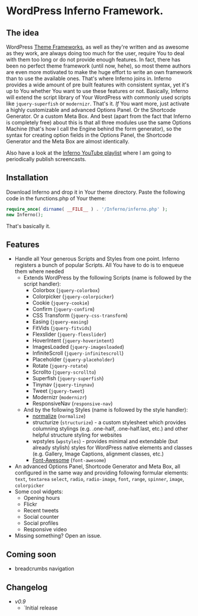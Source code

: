 WordPress Inferno Framework.
===

The idea
---

WordPress [Theme Frameworks](http://codex.wordpress.org/Theme_Frameworks), as well as they're written and as awesome as they work, are always doing too much for the user, require You to deal with them too long or do not provide enough features. In fact, there has been no perfect theme framework (until now, hehe), so most theme authors are even more motivated to make the huge effort to write an own framework than to use the available ones.
That's where Inferno joins in. Inferno provides a wide amount of pre built features with consistent syntax, yet it's up to You whether You want to use these features or not. Basically, Inferno will extend the script library of Your WordPress with commonly used scripts like `jquery-superfish` or `modernizr`. That's it. *If* You want more, just activate a highly customizable and advanced Options Panel. Or the Shortcode Generator. Or a custom Meta Box. And best (apart from the fact that Inferno is completely free) about this is that all three modules use the same Options Machine (that's how I call the Engine behind the form generator), so the syntax for creating option fields in the Options Panel, the Shortcode Generator and the Meta Box are almost identically.

Also have a look at the [Inferno YouTube playlist](http://www.youtube.com/playlist?list=PLsnqaZZSZarrVUj4G2CABrB0LMycRcfph) where I am going to periodically publish screencasts.


Installation
---

Download Inferno and drop it in Your theme directory. Paste the following code in the functions.php of Your theme:
```php
require_once( dirname( __FILE__ ) . '/Inferno/inferno.php' );
new Inferno();
```
That's basically it. 



Features
---

- Handle all Your generous Scripts and Styles from one point. Inferno registers a bunch of popular Scripts. All You have to do is to enqueue them where needed
    - Extends WordPress by the following Scripts (name is followed by the script handler):
        - Colorbox (`jquery-colorbox`)
        - Colorpicker (`jquery-colorpicker`)
        - Cookie (`jquery-cookie`)
        - Confirm (`jquery-confirm`)
        - CSS Transform (`jquery-css-transform`)
        - Easing (`jquery-easing`)
        - FitVids (`jquery-fitvids`)
        - Flexslider (`jquery-flexslider`)
        - HoverIntent (`jquery-hoverintent`)
        - ImagesLoaded (`jquery-imagesloaded`)
        - InfiniteScroll (`jquery-infinitescroll`)
        - Placeholder (`jquery-placeholder`)
        - Rotate (`jquery-rotate`)
        - Scrollto (`jquery-scrollto`)
        - Superfish (`jquery-superfish`)
        - Tinynav (`jquery-tinynav`)
        - Tweet (`jquery-tweet`)
        - Modernizr (`modernizr`)
        - ResponsiveNav (`responsive-nav`)
    - And by the following Styles (name is followed by the style handler): 
        - [normalize](https://github.com/necolas/normalize.css) (`normalize`)
        - structurize (`structurize`) - a custom stylesheet which provides columning stylings (e.g. .one-half, .one-half.last, etc.) and other helpful structure styling for websites
        - wpstyles (`wpstyles`) - provides minimal and extendable (but already stylish) styles for WordPress native elements and classes (e.g. Gallery, Image Captions, alignment classes, etc.)
        - [Font-Awesome](http://fortawesome.github.io/Font-Awesome/) (`font-awesome`)
- An advanced Options Panel, Shortcode Generator and Meta Box, all configured in the same way and providing following formular elements: `text`, `textarea` `select`, `radio`, `radio-image`, `font`, `range`, `spinner`, `image`, `colorpicker`
- Some cool widgets:
    - Opening hours
    - Flickr
    - Recent tweets
    - Social counter
    - Social profiles
    - Responsive video
- Missing something? Open an issue.


Coming soon
---

- breadcrumbs navigation



Changelog
---

- *v0.9*
    - `Initial release